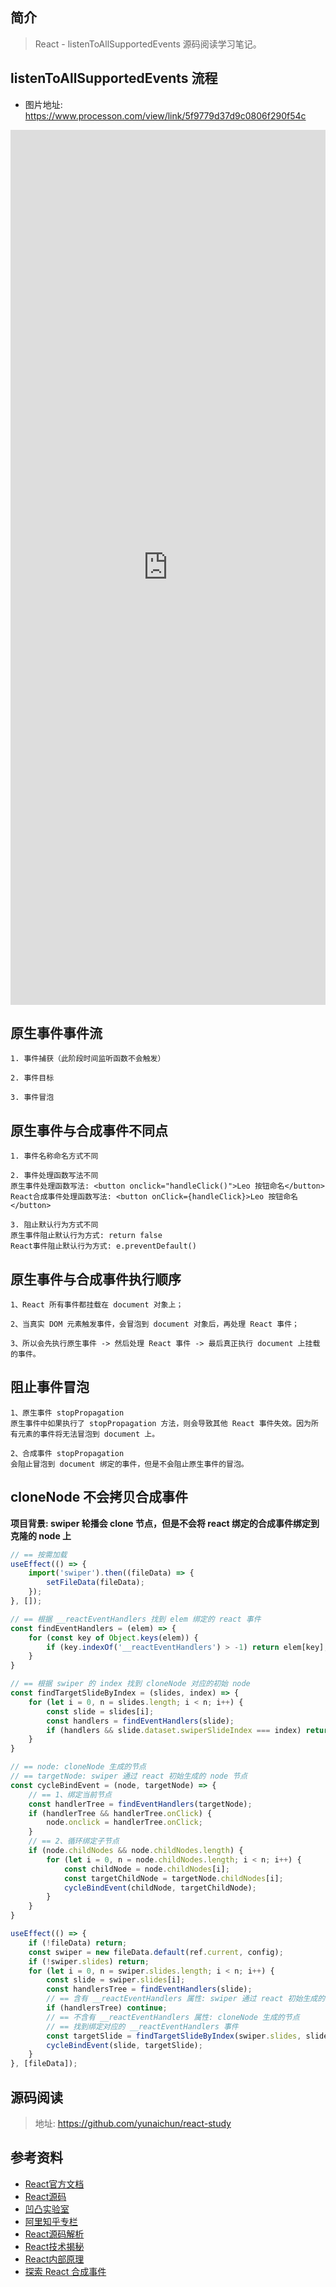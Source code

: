 
 ## 简介

> React - listenToAllSupportedEvents 源码阅读学习笔记。

## listenToAllSupportedEvents 流程

- 图片地址: https://www.processon.com/view/link/5f9779d37d9c0806f290f54c

 <iframe  
 height=1400 
 width=100% 
 src="https://www.processon.com/view/link/5f9779d37d9c0806f290f54c"  
 frameborder=0  
 allowfullscreen>
 </iframe>

## 原生事件事件流

```text
1. 事件捕获（此阶段时间监听函数不会触发）

2. 事件目标

3. 事件冒泡
```

## 原生事件与合成事件不同点

```text
1. 事件名称命名方式不同

2. 事件处理函数写法不同
原生事件处理函数写法: <button onclick="handleClick()">Leo 按钮命名</button>
React合成事件处理函数写法: <button onClick={handleClick}>Leo 按钮命名</button>

3. 阻止默认行为方式不同
原生事件阻止默认行为方式: return false
React事件阻止默认行为方式: e.preventDefault()
```

## 原生事件与合成事件执行顺序

```text
1、React 所有事件都挂载在 document 对象上；

2、当真实 DOM 元素触发事件，会冒泡到 document 对象后，再处理 React 事件；

3、所以会先执行原生事件 -> 然后处理 React 事件 -> 最后真正执行 document 上挂载的事件。
```

## 阻止事件冒泡

```text
1、原生事件 stopPropagation
原生事件中如果执行了 stopPropagation 方法，则会导致其他 React 事件失效。因为所有元素的事件将无法冒泡到 document 上。

2、合成事件 stopPropagation
会阻止冒泡到 document 绑定的事件，但是不会阻止原生事件的冒泡。
```

## cloneNode 不会拷贝合成事件

**项目背景: swiper 轮播会 clone 节点，但是不会将 react 绑定的合成事件绑定到克隆的 node 上**

```js
// == 按需加载
useEffect(() => {
    import('swiper').then((fileData) => {
        setFileData(fileData);
    });
}, []);

// == 根据 __reactEventHandlers 找到 elem 绑定的 react 事件
const findEventHandlers = (elem) => {
    for (const key of Object.keys(elem)) {
        if (key.indexOf('__reactEventHandlers') > -1) return elem[key];
    }
}

// == 根据 swiper 的 index 找到 cloneNode 对应的初始 node
const findTargetSlideByIndex = (slides, index) => {
    for (let i = 0, n = slides.length; i < n; i++) {
        const slide = slides[i];
        const handlers = findEventHandlers(slide);
        if (handlers && slide.dataset.swiperSlideIndex === index) return slide;
    }
}

// == node: cloneNode 生成的节点
// == targetNode: swiper 通过 react 初始生成的 node 节点
const cycleBindEvent = (node, targetNode) => {
    // == 1、绑定当前节点
    const handlerTree = findEventHandlers(targetNode);
    if (handlerTree && handlerTree.onClick) {
        node.onclick = handlerTree.onClick;
    }
    // == 2、循环绑定子节点
    if (node.childNodes && node.childNodes.length) {
        for (let i = 0, n = node.childNodes.length; i < n; i++) {
            const childNode = node.childNodes[i];
            const targetChildNode = targetNode.childNodes[i];
            cycleBindEvent(childNode, targetChildNode);
        }
    }
}

useEffect(() => {
    if (!fileData) return;
    const swiper = new fileData.default(ref.current, config);
    if (!swiper.slides) return;
    for (let i = 0, n = swiper.slides.length; i < n; i++) {
        const slide = swiper.slides[i];
        const handlersTree = findEventHandlers(slide);
        // == 含有 __reactEventHandlers 属性: swiper 通过 react 初始生成的 node 节点
        if (handlersTree) continue;
        // == 不含有 __reactEventHandlers 属性: cloneNode 生成的节点
        // == 找到绑定对应的 __reactEventHandlers 事件
        const targetSlide = findTargetSlideByIndex(swiper.slides, slide.dataset.swiperSlideIndex);
        cycleBindEvent(slide, targetSlide);
    }
}, [fileData]);
```

## 源码阅读

> 地址: https://github.com/yunaichun/react-study

## 参考资料

- [React官方文档](https://reactjs.org)
- [React源码](https://github.com/facebook/react/tree/8b2d3783e58d1acea53428a10d2035a8399060fe)
- [凹凸实验室](https://aotu.io/notes/2020/11/12/react-indoor/index.html)
- [阿里知乎专栏](https://zhuanlan.zhihu.com/purerender)
- [React源码解析](https://react.jokcy.me/)
- [React技术揭秘](https://react.iamkasong.com/)
- [React内部原理](http://tcatche.site/2017/07/react-internals-part-one-basic-rendering/)
- [探索 React 合成事件](https://juejin.cn/post/6897911576053940231)
